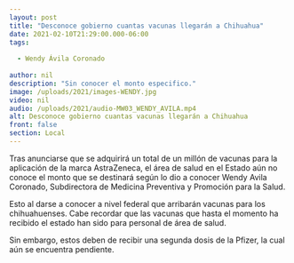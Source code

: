 ```yaml
---
layout: post
title: "Desconoce gobierno cuantas vacunas llegarán a Chihuahua"
date: 2021-02-10T21:29:00.000-06:00
tags:
  
  - Wendy Ávila Coronado
  
author: nil
description: "Sin conocer el monto especifico."
image: /uploads/2021/images-WENDY.jpg
video: nil
audio: /uploads/2021/audio-MW03_WENDY_AVILA.mp4
alt: Desconoce gobierno cuantas vacunas llegarán a Chihuahua
front: false
section: Local
---
```


Tras anunciarse que se adquirirá un total de un millón de vacunas para la aplicación de la marca AstraZeneca, el área de salud en el Estado aún no conoce el monto que se destinará según lo dio a conocer Wendy Avila Coronado, Subdirectora de Medicina Preventiva y Promoción para la Salud.

Esto al darse a conocer a nivel federal que arribarán vacunas para los chihuahuenses. Cabe recordar que las vacunas que hasta el momento ha recibido el estado han sido para personal de área de salud. 

Sin embargo, estos deben de recibir una segunda dosis de la Pfizer, la cual aún se encuentra pendiente. 